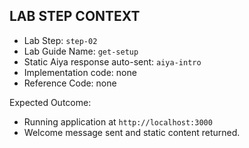 ## LAB STEP CONTEXT
- Lab Step: `step-02`
- Lab Guide Name: `get-setup`
- Static Aiya response auto-sent: `aiya-intro`
- Implementation code: none
- Reference Code: none

Expected Outcome:
- Running application at `http://localhost:3000`
- Welcome message sent and static content returned.